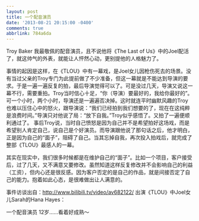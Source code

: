 ```yaml
---
layout: post
title: 一个配音演员
date: '2013-08-21 20:15:00 -0400'
comments: true
abbrlink: 784a6da
---
```

Troy Baker
我最敬佩的配音演员，且不说他将《The Last of Us》中的Joel配活了，就这帅气的外表，就能让人怦然心动，更别提他的人格魅力了。

事情的起因是这样，在《TLOU》中有一幕戏，是Joel女儿因枪伤死去的场景。没有当过父亲的Troy专门为此提前做了不少准备，但这一幕就是不能达到导演的要求。于是一遍一遍反复的拍，最后导演觉得可以了。可是没过几天，导演又说这一幕不行，需要重拍。Troy当时信心十足，“你（导演）要最好的，我给你最好的”。可一个小时，两个小时，导演还是一遍遍否决掉。这时就连平时幽默风趣的Troy也难以压住心中的怒火，跟导演说：“我们已经拍到我们想要的了，现在在这纯粹是浪费时间。”导演只对他说了局：“放下自我。”Troy似乎感悟了。又拍了一遍便顺利通过了。
事后Troy说，当时自己愤怒是因为自己并不是希望拍好这场戏，而是希望别人肯定自己，说自己是个好演员。而导演跟他说了那句话之后，他才明白，正是因为自己的“面子”，阻碍了自己。当其忘掉自我，再次投入拍戏后，就完成了整部《TLOU》最感人的一幕。

其实在现实中，我们很多时候都是在维护自己的“面子”。比如一个项目，客户接受后，过了几天，又不满意又要修改。虽然知道这样反复修改并不会影响自己的利益（工资），但内心还是很反感。因为客户否定的是自己的作品，就是间接否定了自己的能力。抱着如此心态，是很难做出让人满意的。

事件访谈出自：http://www.bilibili.tv/video/av682122/
出演《TLOU》中Joel女儿Sarah的Hana Hayes：

一个配音演员
12岁……看着好成熟～
